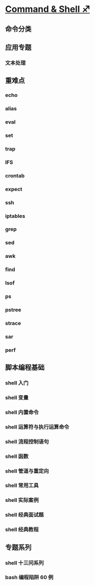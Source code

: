 # [**Command & Shell** ♐](command_shell/overview.md)


## 命令分类

## 应用专题
### 文本处理

## 重难点
### echo
### alias
### eval
### set
### trap
### IFS
### crontab
### expect
### ssh
### iptables
<!-- ### 正则表达式 -->
### grep
### sed
### awk
### find
### lsof
### ps 
### pstree
### strace
### sar
### perf

## 脚本编程基础

### shell 入门
### shell 变量
### shell 内置命令
### shell 运算符与执行运算命令
### shell 流程控制语句
### shell 函数
### shell 管道与重定向
### shell 常用工具
### shell 实际案例
### shell 经典面试题
### shell 经典教程

## 专题系列

### shell 十三问系列
### bash 编程陷阱 60 例


